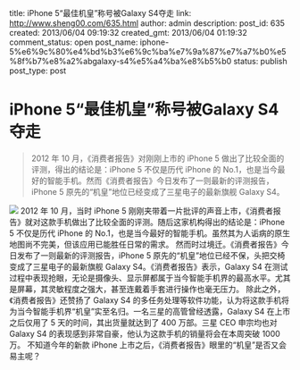 title: iPhone 5“最佳机皇”称号被Galaxy S4夺走
link: http://www.sheng00.com/635.html
author: admin
description: 
post_id: 635
created: 2013/06/04 09:19:32
created_gmt: 2013/06/04 01:19:32
comment_status: open
post_name: iphone-5%e6%9c%80%e4%bd%b3%e6%9c%ba%e7%9a%87%e7%a7%b0%e5%8f%b7%e8%a2%abgalaxy-s4%e5%a4%ba%e8%b5%b0
status: publish
post_type: post

# iPhone 5“最佳机皇”称号被Galaxy S4夺走

> 2012 年 10 月，《消费者报告》对刚刚上市的 iPhone 5 做出了比较全面的评测，得出的结论是：iPhone 5 不仅是历代 iPhone 的 No.1，也是当今最好的智能手机。然而《消费者报告》今日发布了一则最新的评测报告，iPhone 5 原先的“机皇”地位已经变成了三星电子的最新旗舰 Galaxy S4。

![](/wp-content/uploads/2013/06/img201305210931530.jpg) 2012 年 10 月，当时 iPhone 5 刚刚夹带着一片批评的声音上市，《消费者报告》就对这款手机做出了比较全面的评测。随后这家机构得出的结论是：iPhone 5 不仅是历代 iPhone 的 No.1，也是当今最好的智能手机。虽然其为人诟病的原生地图尚不完美，但该应用已能胜任日常的需求。 然而时过境迁。《消费者报告》今日发布了一则最新的评测报告，iPhone 5 原先的“机皇”地位已经不保，头把交椅变成了三星电子的最新旗舰 Galaxy S4。《消费者报告》表示，Galaxy S4 在测试过程中表现抢眼，无论是摄像头、显示屏都属于当今智能手机界的最高水平。尤其是屏幕，其灵敏程度之强大，甚至连戴着手套进行操作也毫无压力。 除此之外，《消费者报告》还赞扬了 Galaxy S4 的多任务处理等软件功能，认为将这款手机将为当今智能手机界“机皇”实至名归。一名三星的高管曾经透露，Galaxy S4 在上市之后仅用了 5 天的时间，其出货量就达到了 400 万部。三星 CEO 申宗均也对 Galaxy S4 的表现感到非常自豪，他认为这款手机的销量将会在本周突破 1000 万。 不知道今年的新款 iPhone 上市之后，《消费者报告》眼里的“机皇”是否又会易主呢？